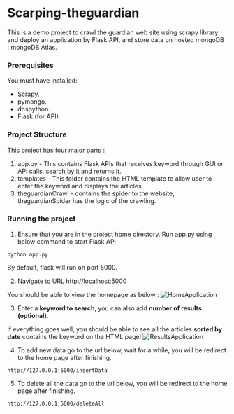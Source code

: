 # Scarping-theguardian
This is a demo project to crawl the guardian web site using scrapy library and deploy an application by Flask API, and store data on hosted mongoDB : mongoDB Atlas.

### Prerequisites
You must have installed:
- Scrapy.
- pymongo.
- dnspython.
- Flask (for API).

### Project Structure
This project has four major parts :
1. app.py - This contains Flask APIs that receives keyword through GUI or API calls, search by it and returns it.
2. templates - This folder contains the HTML template to allow user to enter the keyword and displays the articles.
3. theguardianCrawl - contains the spider to the website, theguardianSpider has the logic of the crawling.

### Running the project
1. Ensure that you are in the project home directory. Run app.py using below command to start Flask API

```
python app.py
```
By default, flask will run on port 5000.

2. Navigate to URL http://localhost:5000

You should be able to view the homepage as below :
![HomeApplication](https://user-images.githubusercontent.com/61110435/131260695-e910ec06-bfe0-4aef-a6e6-96c2f106dab7.PNG)


3. Enter a **keyword to search**, you can also add **number of results (optional)**.

If everything goes well, you should  be able to see all the articles **sorted by date** contains the keyword on the HTML page!
![ResultsApplication](https://user-images.githubusercontent.com/61110435/131260757-a90f3288-9703-443f-be8d-257b6b588f6c.PNG)

4. To add new data go to the url below, wait for a while, you will be redirect to the home page after finishing. 

```
http://127.0.0.1:5000/insertData
```

5. To delete all the data go to the url below, you will be redirect to the home page after finishing.

```
http://127.0.0.1:5000/deleteAll
```
